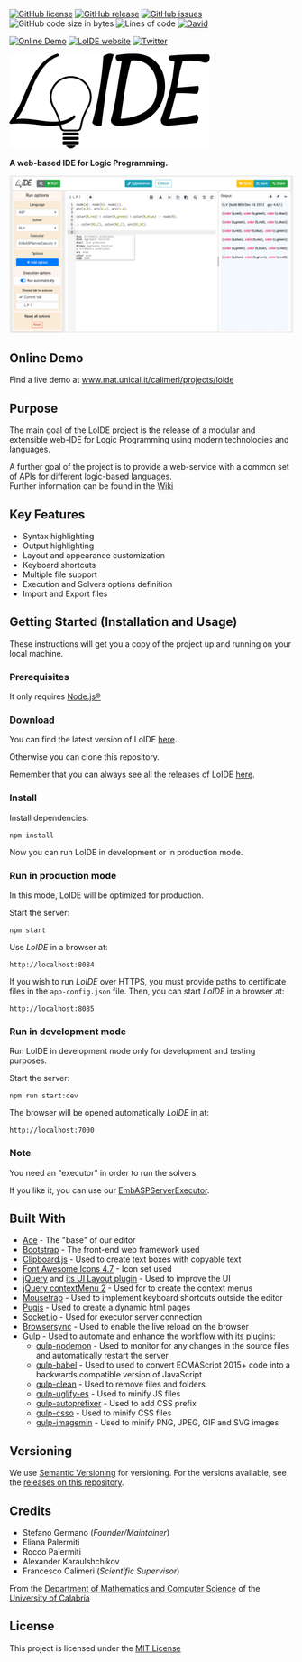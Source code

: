 
[![GitHub license](https://img.shields.io/badge/license-MIT-blue.svg)](https://raw.githubusercontent.com/DeMaCS-UNICAL/LoIDE/master/LICENSE)
[![GitHub release](https://img.shields.io/github/release/DeMaCS-UNICAL/LoIDE.svg)](https://github.com/DeMaCS-UNICAL/LoIDE/releases/latest)
[![GitHub issues](https://img.shields.io/github/issues/DeMaCS-UNICAL/LoIDE.svg)](https://github.com/DeMaCS-UNICAL/LoIDE/issues)
![GitHub code size in bytes](https://img.shields.io/github/languages/code-size/DeMaCS-UNICAL/LoIDE)
![Lines of code](https://img.shields.io/tokei/lines/github/DeMaCS-UNICAL/LoIDE)
[![David](https://img.shields.io/david/DeMaCS-UNICAL/LoIDE)](https://david-dm.org/DeMaCS-UNICAL/LoIDE)

[![Online Demo](https://img.shields.io/website-up-down-green-red/https/www.mat.unical.it/calimeri/projects/loide.svg?label=online-demo)](https://loide.demacs.unical.it)
[![LoIDE website](https://img.shields.io/website-up-down-green-red/https/www.mat.unical.it/calimeri/projects/loide.svg?label=LoIDE-website)](https://demacs-unical.github.io/LoIDE)
[![Twitter](https://img.shields.io/twitter/url/https/github.com/DeMaCS-UNICAL/LoIDE.svg?style=social)](https://twitter.com/intent/tweet?text=LoIDE%20-%20A%20web-based%20IDE%20for%20Logic%20Programming%0A&url=https%3A%2F%2Fdemacs-unical.github.io%2FLoIDE)


<!-- # LoIDE -->

![LoIDE](docs/images/logo_LoIDE.svg)

**A web-based IDE for Logic Programming.**

[![LoIDE web GUI](docs/screenshots/screenshot_3-col.png)](https://www.mat.unical.it/calimeri/projects/loide)

<!-- ___

Badge | Status
---                | ---
License            | [![GitHub license](https://img.shields.io/badge/license-MIT-blue.svg)](https://raw.githubusercontent.com/DeMaCS-UNICAL/LoIDE/master/LICENSE)
Current Version    | [![GitHub release](https://img.shields.io/github/release/DeMaCS-UNICAL/LoIDE.svg)](https://github.com/DeMaCS-UNICAL/LoIDE/releases/latest)
GitHub Issues      | [![GitHub issues](https://img.shields.io/github/issues/DeMaCS-UNICAL/LoIDE.svg)](https://github.com/DeMaCS-UNICAL/LoIDE/issues)
Our Online Beta    | [![Website](https://img.shields.io/website-up-down-green-red/https/www.mat.unical.it/calimeri/projects/loide.svg?label=my-website)](https://www.mat.unical.it/calimeri/projects/loide)
Tell your friends! | [![Twitter](https://img.shields.io/twitter/url/https/github.com/DeMaCS-UNICAL/LoIDE.svg?style=social)](https://twitter.com/intent/tweet?text=Wow:&url=%5Bobject%20Object%5D)

___ -->


<!-- ## IMPORTANT NOTE

<!-- __*LoIDE started as an undergraduate student's work of thesis, and is still at the early stages of development.*__ -->

<!-- __*It currently supports only Answer Set Programming; we encourage any feedback, but we do NOT recommend it for production yet.*__ -->


## Online Demo
Find a live demo at www.mat.unical.it/calimeri/projects/loide

<!-- This online version uses the [EmbASPServerExecutor](https://github.com/DeMaCS-UNICAL/EmbASPServerExecutor) to run the solvers -->


## Purpose
The main goal of the LoIDE project is the release of a modular and extensible web-IDE for Logic Programming using modern technologies and languages.

A further goal of the project is to provide a web-service with a common set of APIs for different logic-based languages.  
Further information can be found in the [Wiki](https://github.com/DeMaCS-UNICAL/LoIDE/wiki/APIs)

## Key Features

 - Syntax highlighting
 - Output highlighting
 - Layout and appearance customization
 - Keyboard shortcuts
 - Multiple file support
 - Execution and Solvers options definition
 - Import and Export files


## Getting Started (Installation and Usage)
These instructions will get you a copy of the project up and running on your local machine.

### Prerequisites
It only requires [Node.js&reg;](https://nodejs.org)

### Download
You can find the latest version of LoIDE [here](https://github.com/DeMaCS-UNICAL/LoIDE/releases/latest).

Otherwise you can clone this repository.

Remember that you can always see all the releases of LoIDE [here](https://github.com/DeMaCS-UNICAL/LoIDE/releases). 

### Install
Install dependencies:
 ```
 npm install
 ```

Now you can run LoIDE in development or in production mode.

### Run in production mode
In this mode, LoIDE will be optimized for production.

Start the server:
```
npm start
```

Use _LoIDE_ in a browser at:
```
http://localhost:8084
```

If you wish to run _LoIDE_ over HTTPS, you must provide paths to certificate files in the ```app-config.json``` file.
Then, you can start _LoIDE_ in a browser at: 
```
http://localhost:8085
```

### Run in development mode
Run LoIDE in development mode only for development and testing purposes.

Start the server:
```
npm run start:dev
```

The browser will be opened automatically _LoIDE_ in at:
```
http://localhost:7000
```

### Note
You need an "executor" in order to run the solvers.

If you like it, you can use our [EmbASPServerExecutor](https://github.com/DeMaCS-UNICAL/EmbASPServerExecutor).


## Built With
 
 - [Ace](https://ace.c9.io) - The "base" of our editor
 - [Bootstrap](https://getbootstrap.com) - The front-end web framework used
 - [Clipboard.js](https://clipboardjs.com) - Used to create text boxes with copyable text
 - [Font Awesome Icons 4.7](https://fontawesome.com/v4.7.0/icons/) - Icon set used
 - [jQuery](https://jquery.com) and [its UI Layout plugin](http://plugins.jquery.com/layout) - Used to improve the UI
 - [jQuery contextMenu 2](https://swisnl.github.io/jQuery-contextMenu/) - Used for to create the context menus
 - [Mousetrap](https://craig.is/killing/mice) - Used to implement keyboard shortcuts outside the editor
 - [Pugjs](https://pugjs.org) - Used to create a dynamic html pages
 - [Socket.io](https://socket.io) - Used for executor server connection
 - [Browsersync](https://www.browsersync.io) - Used to enable the live reload on the browser
 - [Gulp](https://gulpjs.com) - Used to automate and enhance the workflow with its plugins:
   - [gulp-nodemon](https://github.com/JacksonGariety/gulp-nodemon) - Used to monitor for any changes in the source files and automatically restart the server
   - [gulp-babel](https://github.com/babel/gulp-babel#readme) - Used to used to convert ECMAScript 2015+ code into a backwards compatible version of JavaScript
   - [gulp-clean](https://github.com/peter-vilja/gulp-clean) - Used to remove files and folders
   - [gulp-uglify-es](https://gitlab.com/itayronen/gulp-uglify-es) - Used to minify JS files
   - [gulp-autoprefixer](https://github.com/sindresorhus/gulp-autoprefixer#readme) - Used to add CSS prefix
   - [gulp-csso](https://github.com/ben-eb/gulp-csso) - Used to minify CSS files
   - [gulp-imagemin](https://github.com/sindresorhus/gulp-imagemin#readme) - Used to minify PNG, JPEG, GIF and SVG images
 
<!-- 
## Contributing

Please read [CONTRIBUTING.md]() for details on our code of conduct, and the process for submitting pull requests to us.
 -->

## Versioning
We use [Semantic Versioning](http://semver.org) for versioning. For the versions available, see the [releases on this repository](https://github.com/DeMaCS-UNICAL/LoIDE/releases). 


## Credits
 - Stefano Germano (_Founder/Maintainer_)
 - Eliana Palermiti
 - Rocco Palermiti
 - Alexander Karaulshchikov
 - Francesco Calimeri (_Scientific Supervisor_)

From the [Department of Mathematics and Computer Science](https://www.mat.unical.it) of the [University of Calabria](http://unical.it)


## License
  This project is licensed under the [MIT License](LICENSE)
